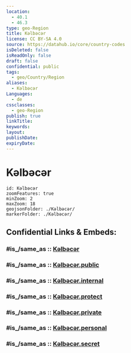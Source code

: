 ```yaml
---
location:
  - 40.1
  - 46.3
type: geo-Region
title: Kəlbəcər
license: CC BY-SA 4.0
source: https://datahub.io/core/country-codes
isDeleted: false
isReadOnly: false
draft: false
confidential: public
tags:
  - geo/Country/Region
aliases:
  - Kəlbəcər
Languages:
  - de
cssclasses:
  - geo-Region
publish: true
linkTitle:
keywords:
layout:
publishDate:
expiryDate:
---
```


# Kəlbəcər

```leaflet
id: Kəlbəcər
zoomFeatures: true 
minZoom: 2 
maxZoom: 18
geojsonFolder: ./Kəlbəcər/
markerFolder: ./Kəlbəcər/
```


## Confidential Links & Embeds: 

### #is_/same_as :: [Kəlbəcər](/_Standards/Earth/Continent/Asia/Asia~North~West/Azerbaijan/Regions~Azerbaijan/Kalbajar-Lachin/counties~Kalbajar-Lachin/Kəlbəcər.md) 

### #is_/same_as :: [Kəlbəcər.public](/_public/Earth/Continent/Asia/Asia~North~West/Azerbaijan/Regions~Azerbaijan/Kalbajar-Lachin/counties~Kalbajar-Lachin/Kəlbəcər.public.md) 

### #is_/same_as :: [Kəlbəcər.internal](/_internal/Earth/Continent/Asia/Asia~North~West/Azerbaijan/Regions~Azerbaijan/Kalbajar-Lachin/counties~Kalbajar-Lachin/Kəlbəcər.internal.md) 

### #is_/same_as :: [Kəlbəcər.protect](/_protect/Earth/Continent/Asia/Asia~North~West/Azerbaijan/Regions~Azerbaijan/Kalbajar-Lachin/counties~Kalbajar-Lachin/Kəlbəcər.protect.md) 

### #is_/same_as :: [Kəlbəcər.private](/_private/Earth/Continent/Asia/Asia~North~West/Azerbaijan/Regions~Azerbaijan/Kalbajar-Lachin/counties~Kalbajar-Lachin/Kəlbəcər.private.md) 

### #is_/same_as :: [Kəlbəcər.personal](/_personal/Earth/Continent/Asia/Asia~North~West/Azerbaijan/Regions~Azerbaijan/Kalbajar-Lachin/counties~Kalbajar-Lachin/Kəlbəcər.personal.md) 

### #is_/same_as :: [Kəlbəcər.secret](/_secret/Earth/Continent/Asia/Asia~North~West/Azerbaijan/Regions~Azerbaijan/Kalbajar-Lachin/counties~Kalbajar-Lachin/Kəlbəcər.secret.md)

